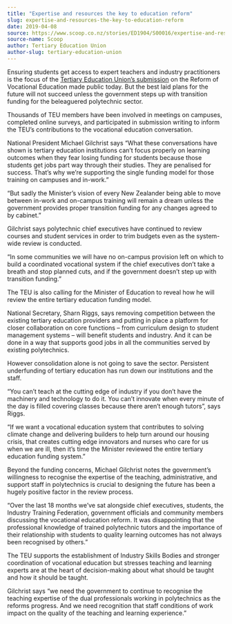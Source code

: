 ```yaml
---
title: "Expertise and resources the key to education reform"
slug: expertise-and-resources-the-key-to-education-reform
date: 2019-04-08
source: https://www.scoop.co.nz/stories/ED1904/S00016/expertise-and-resources-the-key-to-education-reform.htm
source-name: Scoop
author: Tertiary Education Union
author-slug: tertiary-education-union
---
```


<p>Ensuring students get access to expert teachers and industry
practitioners is the focus of the <a href="https://teu.us4.list-manage.com/track/click?u=fb04aaec9ab34fde94735fa91&amp;id=cbdfd0b9f3&amp;e=4f8b9a1aa4" target="_blank">Tertiary Education Union’s
submission</a> on the Reform of Vocational Education
made public today. But the best laid plans for the future
will not succeed unless the government steps up with
transition funding for the beleaguered polytechnic
sector.</p>

<p>Thousands of TEU members have been involved in
meetings on campuses, completed online surveys, and
participated in submission writing to inform the TEU’s
contributions to the vocational education
conversation.</p>

<p>National President Michael Gilchrist says
“What these conversations have shown is tertiary education
institutions can’t focus properly on learning outcomes
when they fear losing funding for students because those
students get jobs part way through their studies. They are
penalised for success. That’s why we’re supporting the
single funding model for those training on campuses and
in-work.”</p>

<p>“But sadly the Minister’s vision of every
New Zealander being able to move between in-work and
on-campus training will remain a dream unless the government
provides proper transition funding for any changes agreed to
by cabinet.”</p>

<p>Gilchrist says polytechnic chief executives
have continued to review courses and student services in
order to trim budgets even as the system-wide review is
conducted.<p>

<p>“In some communities we will have no
on-campus provision left on which to build a coordinated
vocational system if the chief executives don’t take a
breath and stop planned cuts, and if the government
doesn’t step up with transition funding.”</p>

<p>The TEU is
also calling for the Minister of Education to reveal how he
will review the entire tertiary education funding
model.</p>

<p>National Secretary, Sharn Riggs, says removing
competition between the existing tertiary education
providers and putting in place a platform for closer
collaboration on core functions – from curriculum design
to student management systems – will benefit students and
industry. And it can be done in a way that supports good
jobs in all the communities served by existing
polytechnics.</p>

<p>However consolidation alone is not going to
save the sector. Persistent underfunding of tertiary
education has run down our institutions and the
staff.</p>

<p>“You can’t teach at the cutting edge of
industry if you don’t have the machinery and technology to
do it. You can’t innovate when every minute of the day is
filled covering classes because there aren’t enough
tutors”, says Riggs.</p>

<p>“If we want a vocational
education system that contributes to solving climate change
and delivering builders to help turn around our housing
crisis, that creates cutting edge innovators and nurses who
care for us when we are ill, then it’s time the Minister
reviewed the entire tertiary education funding
system.”</p>

<p>Beyond the funding concerns, Michael Gilchrist
notes the government’s willingness to recognise the
expertise of the teaching, administrative, and support staff
in polytechnics is crucial to designing the future has been
a hugely positive factor in the review process.</p>

<p>“Over
the last 18 months we’ve sat alongside chief executives,
students, the Industry Training Federation, government
officials and community members discussing the vocational
education reform. It was disappointing that the professional
knowledge of trained polytechnic tutors and the importance
of their relationship with students to quality learning
outcomes has not always been recognised by others.”</p>

<p>The
TEU supports the establishment of Industry Skills Bodies and
stronger coordination of vocational education but stresses
teaching and learning experts are at the heart of
decision-making about what should be taught and how it
should be taught.</p>

<p>Gilchrist says “we need the government
to continue to recognise the teaching expertise of the dual
professionals working in polytechnics as the reforms
progress. And we need recognition that staff conditions of
work impact on the quality of the teaching and learning
experience.”</p>
